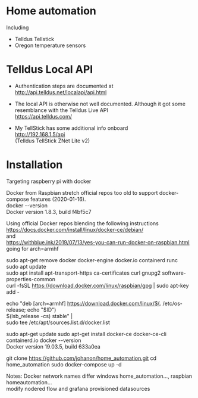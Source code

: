 # Home automation  
Including 
- Telldus Tellstick  
- Oregon temperature sensors

# Telldus Local API  
- Authentication steps are documented at  
http://api.telldus.net/localapi/api.html  
  
- The local API is otherwise not well documented. Although it got some resemblance with the Telldus Live API  
https://api.telldus.com/  

- My TellStick has some additional info onboard  
http://192.168.1.5/api  
(Telldus TellStick ZNet Lite v2)  

# Installation  
Targeting raspberry pi with docker  

Docker from Raspbian stretch official repos too old to support docker-compose features (2020-01-16).  
docker --version  
Docker version 1.8.3, build f4bf5c7  

Using official Docker repos blending the following instructions  
https://docs.docker.com/install/linux/docker-ce/debian/  
and  
https://withblue.ink/2019/07/13/yes-you-can-run-docker-on-raspbian.html  
going for arch=armhf  

sudo apt-get remove docker docker-engine docker.io containerd runc  
sudo apt update  
sudo apt install apt-transport-https ca-certificates curl gnupg2 software-properties-common  
curl -fsSL https://download.docker.com/linux/raspbian/gpg | sudo apt-key add -

echo "deb [arch=armhf] https://download.docker.com/linux/$(. /etc/os-release; echo "$ID") \
     $(lsb_release -cs) stable" | \
    sudo tee /etc/apt/sources.list.d/docker.list

sudo apt-get update
sudo apt-get install docker-ce docker-ce-cli containerd.io
docker --version  
Docker version 19.03.5, build 633a0ea

git clone https://github.com/johanon/home_automation.git
cd home_automation
sudo docker-compose up -d

Notes:
Docker network names differ windows home_automation..., raspbian homeautomation...  
modify nodered flow and grafana provisioned datasources  

